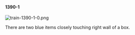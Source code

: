#### 1390-1
![train-1390-1-0.png](https://github.com/lil-lab/nlvr/raw/master/nlvr/train/images/4/train-1390-1-0.png "train-1390-1-0.png")

There are two blue items closely touching right wall of a box.